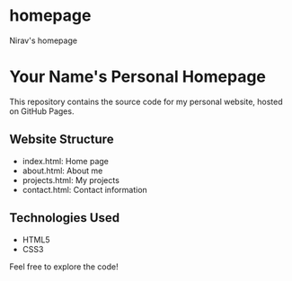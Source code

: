 # homepage
Nirav's homepage

# Your Name's Personal Homepage

This repository contains the source code for my personal website, hosted on GitHub Pages.

## Website Structure
- index.html: Home page
- about.html: About me
- projects.html: My projects
- contact.html: Contact information

## Technologies Used
- HTML5
- CSS3

Feel free to explore the code!

